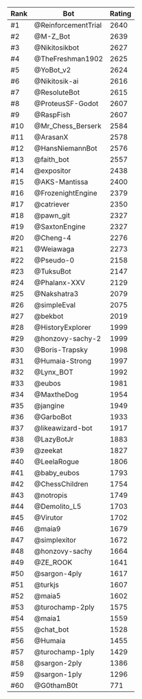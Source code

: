 Rank|Bot|Rating
---|---|---
#1|@ReinforcementTrial|2640
#2|@M-Z_Bot|2639
#3|@Nikitosikbot|2627
#4|@TheFreshman1902|2625
#5|@YoBot_v2|2624
#6|@Nikitosik-ai|2616
#7|@ResoluteBot|2615
#8|@ProteusSF-Godot|2607
#9|@RaspFish|2607
#10|@Mr_Chess_Berserk|2584
#11|@ArasanX|2578
#12|@HansNiemannBot|2576
#13|@faith_bot|2557
#14|@expositor|2438
#15|@AKS-Mantissa|2400
#16|@FrozenightEngine|2379
#17|@catriever|2350
#18|@pawn_git|2327
#19|@SaxtonEngine|2327
#20|@Cheng-4|2276
#21|@Weiawaga|2273
#22|@Pseudo-0|2158
#23|@TuksuBot|2147
#24|@Phalanx-XXV|2129
#25|@Nakshatra3|2079
#26|@simpleEval|2075
#27|@bekbot|2019
#28|@HistoryExplorer|1999
#29|@honzovy-sachy-2|1999
#30|@Boris-Trapsky|1998
#31|@Humaia-Strong|1997
#32|@Lynx_BOT|1992
#33|@eubos|1981
#34|@MaxtheDog|1954
#35|@jangine|1949
#36|@GarboBot|1933
#37|@likeawizard-bot|1917
#38|@LazyBotJr|1883
#39|@zeekat|1827
#40|@LeelaRogue|1806
#41|@baby_eubos|1793
#42|@ChessChildren|1754
#43|@notropis|1749
#44|@Demolito_L5|1703
#45|@Virutor|1702
#46|@maia9|1679
#47|@simplexitor|1672
#48|@honzovy-sachy|1664
#49|@ZE_ROOK|1641
#50|@sargon-4ply|1617
#51|@turkjs|1607
#52|@maia5|1602
#53|@turochamp-2ply|1575
#54|@maia1|1559
#55|@chat_bot|1528
#56|@Humaia|1455
#57|@turochamp-1ply|1429
#58|@sargon-2ply|1386
#59|@sargon-1ply|1296
#60|@G0thamB0t|771
